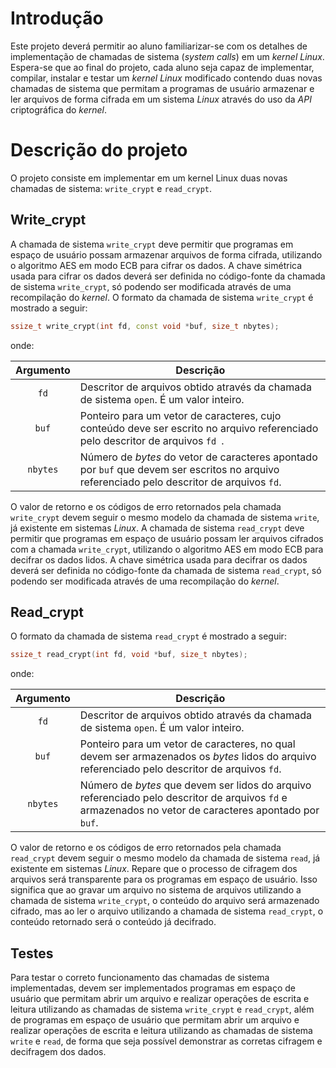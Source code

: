 
# Introdução
Este projeto deverá permitir ao aluno familiarizar-se com os detalhes de implementação de chamadas de sistema (_system calls_) em um _kernel Linux_. Espera-se que ao final do projeto, cada aluno seja capaz de implementar, compilar, instalar e testar um _kernel Linux_ modificado contendo duas novas chamadas de sistema que permitam a programas de usuário armazenar e ler arquivos de forma cifrada em um sistema _Linux_ através do uso da _API_ criptográfica do _kernel_.

# Descrição do projeto
O projeto consiste em implementar em um kernel Linux duas novas chamadas de sistema: `write_crypt` e `read_crypt`.

## Write_crypt
A chamada de sistema `write_crypt` deve permitir que programas em espaço de usuário possam armazenar arquivos de forma cifrada, utilizando o algoritmo AES em modo ECB para cifrar os dados.
A chave simétrica usada para cifrar os dados deverá ser definida no código-fonte da chamada de sistema `write_crypt`, só podendo ser modificada através de uma recompilação do _kernel_.
O formato da chamada de sistema `write_crypt` é mostrado a seguir:

```C++
ssize_t write_crypt(int fd, const void *buf, size_t nbytes);
```

onde:

| Argumento | Descrição |
| :---: | --- |
| `fd` | Descritor de arquivos obtido através da chamada de sistema `open`. É um valor inteiro. |
| `buf` | Ponteiro para um vetor de caracteres, cujo conteúdo deve ser escrito no arquivo referenciado pelo descritor de arquivos `fd `. |
| `nbytes` | Número de _bytes_ do vetor de caracteres apontado por `buf` que devem ser escritos no arquivo referenciado pelo descritor de arquivos `fd`. |

O valor de retorno e os códigos de erro retornados pela chamada `write_crypt` devem seguir o mesmo modelo da chamada de sistema `write`, já existente em sistemas _Linux_.
A chamada de sistema `read_crypt` deve permitir que programas em espaço de usuário possam ler arquivos cifrados com a chamada `write_crypt`, utilizando o algoritmo AES em modo ECB para decifrar os dados lidos.
A chave simétrica usada para decifrar os dados deverá ser definida no código-fonte da chamada de sistema `read_crypt`, só podendo ser modificada através de uma recompilação do _kernel_.

## Read_crypt
O formato da chamada de sistema `read_crypt` é mostrado a seguir:

```C++
ssize_t read_crypt(int fd, void *buf, size_t nbytes);
```

onde:

| Argumento | Descrição |
| :---: | --- |
| `fd` | Descritor de arquivos obtido através da chamada de sistema `open`. É um valor inteiro. |
| `buf` | Ponteiro para um vetor de caracteres, no qual devem ser armazenados os _bytes_ lidos do arquivo referenciado pelo descritor de arquivos `fd`. |
| `nbytes` | Número de _bytes_ que devem ser lidos do arquivo referenciado pelo descritor de arquivos `fd` e armazenados no vetor de caracteres apontado por `buf`. |

O valor de retorno e os códigos de erro retornados pela chamada `read_crypt` devem seguir o mesmo modelo da chamada de sistema `read`, já existente em sistemas _Linux_.
Repare que o processo de cifragem dos arquivos será transparente para os programas em espaço de usuário. Isso significa que ao gravar um arquivo no sistema de arquivos utilizando a chamada de sistema `write_crypt`, o conteúdo do arquivo será armazenado cifrado, mas ao ler o arquivo utilizando a chamada de sistema `read_crypt`, o conteúdo retornado será o conteúdo já decifrado.

## Testes
Para testar o correto funcionamento das chamadas de sistema implementadas, devem ser implementados programas em espaço de usuário que permitam abrir um arquivo e realizar operações de escrita e leitura utilizando as chamadas de sistema `write_crypt` e `read_crypt`, além
de programas em espaço de usuário que permitam abrir um arquivo e realizar operações de escrita e leitura utilizando as chamadas de sistema `write` e `read`, de forma que seja possível demonstrar as corretas cifragem e decifragem dos dados.
